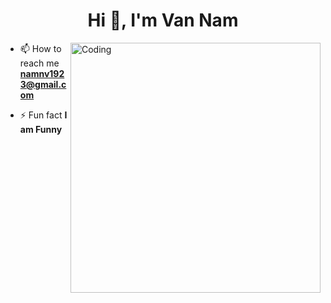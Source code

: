 <h1 align="center">Hi 👋, I'm Van Nam</h1>
<img align="right" alt="Coding" width="400" src="https://cdn.dribbble.com/users/1162077/screenshots/3848914/programmer.gif">


- 📫 How to reach me **namnv1923@gmail.com**

- ⚡ Fun fact **I am Funny**
